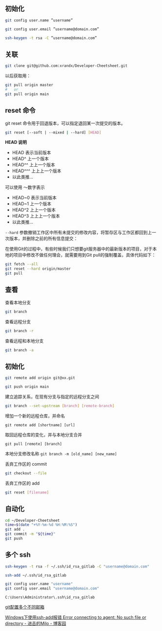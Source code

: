 ## 初始化

```bash
git config user.name ”username”

git config user.email ”username@domain.com”

ssh-keygen -t rsa -C ”username@domain.com”
```

## 关联

```bash
git clone git@github.com:xrandx/Developer-Cheetsheet.git
```

以后获取用：

```bash
git pull origin master 
#	or
git pull origin main
```

## reset 命令

git reset 命令用于回退版本，可以指定退回某一次提交的版本。

```bash
git reset [--soft | --mixed | --hard] [HEAD]
```



**HEAD 说明**

- HEAD 表示当前版本
- HEAD^ 上一个版本
- HEAD^^ 上上一个版本
- HEAD^^^ 上上上一个版本
- 以此类推...

可以使用 ～数字表示

- HEAD~0 表示当前版本
- HEAD~1 上一个版本
- HEAD^2 上上一个版本
- HEAD^3 上上上一个版本
- 以此类推...

`--hard` 参数撤销工作区中所有未提交的修改内容，将暂存区与工作区都回到上一次版本，并删除之前的所有信息提交：

在使用Git的过程中，有些时候我们只想要git服务器中的最新版本的项目，对于本地的项目中修改不做任何理会，就需要用到Git pull的强制覆盖，具体代码如下：

```bash
git fetch --all
git reset --hard origin/master 
git pull
```

## 查看

查看本地分支

```bash
git branch
```

查看远程分支

```bash
git branch -r
```

查看远程和本地分支

```bash
git branch -a
```

## 初始化

```bash
git remote add origin git@xx.git
```

```bash
git push origin main
```



建立追踪关系，在现有分支与指定的远程分支之间 

```bash
git branch --set-upstream [branch] [remote-branch]
```




增加一个新的远程仓库，并命名

`git remote add [shortname] [url]`


取回远程仓库的变化，并与本地分支合并

`git pull [remote] [branch]`



本地分支修改名称
`git branch -m [old_name] [new_name]`



丢弃工作区的 commit

```bash
git checkout --file
```

丢弃工作区的 add

```bash
git reset [filename]
```

## 自动化

```bash
cd ~/Developer-Cheetsheet
time=$(date "+%Y-%m-%d %H:%M:%S")
git add .
git commit -m "${time}"
git push
```



## 多个 ssh

```bash
ssh-keygen -t rsa -f ~/.ssh/id_rsa_gitlab -C "username@domain.com"
```


```bash
ssh-add ~/.ssh/id_rsa_gitlab
```


```bash
git config user.name "username"
git config user.email "username@domain.com"
```



 `C:\Users\Administrator\.ssh\id_rsa_gitlab`

[git配置多个不同邮箱](https://favoorr.github.io/2015/05/27/git-more-sshkeys-more-host/)


 [Windows下使用ssh-add报错 Error connecting to agent: No such file or directory - 进击的Milo - 博客园](https://www.cnblogs.com/attackingmilo/p/Windows-ssh-add-error.html)